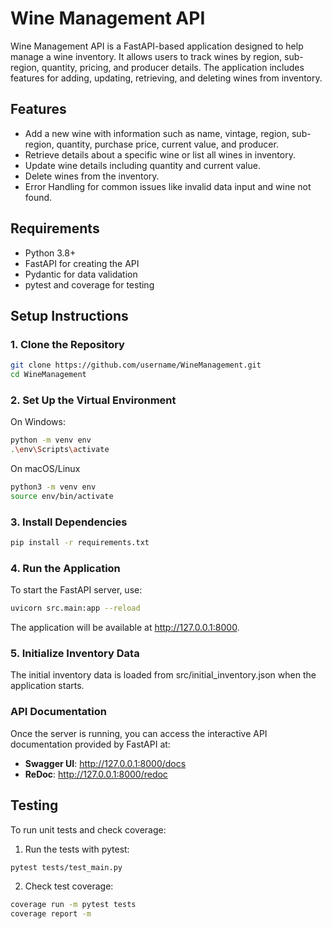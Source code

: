 # Wine Management API

Wine Management API is a FastAPI-based application designed to help manage a wine inventory. It allows users to track wines by region, sub-region, quantity, pricing, and producer details. The application includes features for adding, updating, retrieving, and deleting wines from inventory.

## Features

- Add a new wine with information such as name, vintage, region, sub-region, quantity, purchase price, current value, and producer.
- Retrieve details about a specific wine or list all wines in inventory.
- Update wine details including quantity and current value.
- Delete wines from the inventory.
- Error Handling for common issues like invalid data input and wine not found.

## Requirements

- Python 3.8+
- FastAPI for creating the API
- Pydantic for data validation
- pytest and coverage for testing

## Setup Instructions

### 1. Clone the Repository

```sh
git clone https://github.com/username/WineManagement.git
cd WineManagement
```

### 2. Set Up the Virtual Environment

On Windows:

```sh
python -m venv env
.\env\Scripts\activate
```

On macOS/Linux

```sh
python3 -m venv env
source env/bin/activate
```

### 3. Install Dependencies

```sh
pip install -r requirements.txt
```

### 4. Run the Application

To start the FastAPI server, use:

```sh
uvicorn src.main:app --reload
```

The application will be available at http://127.0.0.1:8000.


### 5. Initialize Inventory Data

The initial inventory data is loaded from src/initial_inventory.json when the application starts.

### API Documentation

Once the server is running, you can access the interactive API documentation provided by FastAPI at:

- **Swagger UI**: http://127.0.0.1:8000/docs
- **ReDoc**: http://127.0.0.1:8000/redoc

## Testing

To run unit tests and check coverage:

1. Run the tests with pytest:

```sh
pytest tests/test_main.py
```

2. Check test coverage:

```sh
coverage run -m pytest tests
coverage report -m
```